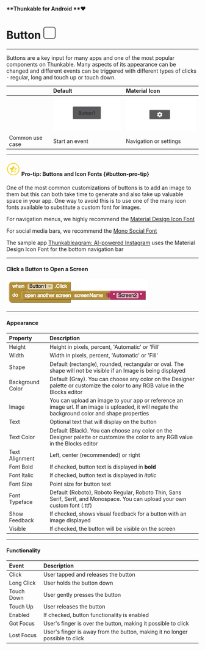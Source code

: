 #### **Thunkable for Android **❤

# Button ![](/assets/button-icon.png)

---

Buttons are a key input for many apps and one of the most popular components on Thunkable. Many aspects of its appearance can be changed and different events can be triggered with different types of clicks - regular, long and touch up or touch down.

|  | Default | Material Icon |
| :--- | :--- | :--- |
|  | ![](/assets/button.png) | ![](/assets/button-material-icon.png) |
| Common use case | Start an event | Navigation or settings |

---

#### ![](/assets/pro-tip-icon.png) Pro-tip: Buttons and Icon Fonts {#button-pro-tip}

One of the most common customizations of buttons is to add an image to them but this can both take time to generate and also take up valuable space in your app.  One way to avoid this is to use one of the many icon fonts available to substitute a custom font for images.

For navigation menus, we highly recommend the [Material Design Icon Font](https://material.io/icons/)

For social media bars, we recommend the [Mono Social Font](http://drinchev.github.io/monosocialiconsfont/)

The sample app [Thunkableagram: AI-powered Instagram](#) uses the Material Design Icon Font for the bottom navigation bar

---

#### Click a Button to Open a Screen

![](/assets/button-blocks-1.png)

---

#### **Appearance**

| Property | Description |
| :--- | :--- |
| Height | Height in pixels, percent, 'Automatic' or 'Fill' |
| Width | Width in pixels, percent, 'Automatic' or 'Fill' |
| Shape | Default \(rectangle\), rounded, rectangular or oval.  The shape will not be visible if an Image is being displayed |
| Background Color | Default \(Gray\). You can choose any color on the Designer palette or customize the color to any RGB value in the Blocks editor |
| Image | You can upload an image to your app or reference an image url. If an image is uploaded, it will negate the background color and shape properties |
| Text | Optional text that will display on the button |
| Text Color | Default \(Black\). You can choose any color on the Designer palette or customize the color to any RGB value in the Blocks editor |
| Text Alignment | Left, center \(recommended\) or right |
| Font Bold | If checked, button text is displayed in **bold** |
| Font Italic | If checked, button text is displayed in _italic_ |
| Font Size | Point size for button text |
| Font Typeface | Default \(Roboto\), Roboto Regular, Roboto Thin, Sans Serif, Serif, and Monospace. You can upload your own custom font \(.ttf\) |
| Show Feedback | If checked, shows visual feedback for a button with an image displayed |
| Visible | If checked, the button will be visible on the screen |

---

#### Functionality

| Event | Description |
| :--- | :--- |
| Click | User tapped and releases the button |
| Long Click | User holds the button down |
| Touch Down | User gently presses the button |
| Touch Up | User releases the button |
| Enabled | If checked, button functionality is enabled |
| Got Focus | User's finger is over the button, making it possible to click |
| Lost Focus | User's finger is away from the button, making it no longer possible to click |



